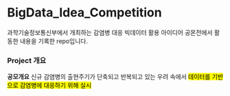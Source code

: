# BigData_Idea_Competition
과학기술정보통신부에서 개최하는 감염병 대응 빅데이터 활용 아이디어 공몬전에서 활동한 내용을 기록한 repo입니다.

### Project 개요

<b>공모개요</b>
신규 감염병의 출현주기가 단축되고 반복되고 있는 우려 속에서 <mark>데이터를 기반으로 감염병에 대응하기 위해 실시</mark>
